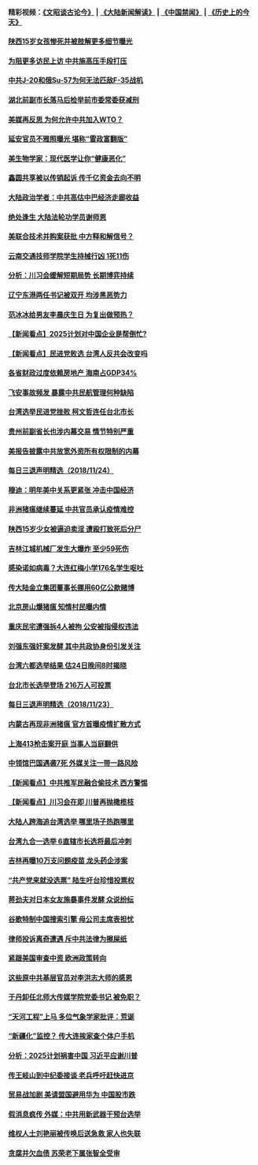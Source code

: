 #### 精彩视频：[《文昭谈古论今》](https://github.com/gfw-breaker/wenzhao/blob/master/README.md?t=11251532) | [《大陆新闻解读》](https://github.com/gfw-breaker/ntdtv-comedy/blob/master/README.md?t=11251532) | [《中国禁闻》](https://github.com/gfw-breaker/ntdtv-news/blob/master/README.md?t=11251532) | [《历史上的今天》](https://github.com/gfw-breaker/today-in-history/blob/master/README.md?t=11251532) 


#### [陕西15岁女孩惨死并被肢解更多细节曝光](../pages/nsc413/n10873301.md?t=11251532) 

#### [为阻更多访民上访 中共施高压手段打压](../pages/nsc413/n10873009.md?t=11251532) 

#### [中共J-20和俄Su-57为何无法匹敌F-35战机](../pages/nsc413/n10871871.md?t=11251532) 

#### [湖北前副市长落马后检举前市委常委获减刑](../pages/nsc413/n10873174.md?t=11251532) 

#### [美媒再反思 为何允许中共加入WTO？](../pages/nsc413/n10872958.md?t=11251532) 

#### [延安官员不雅照曝光 堪称“雷政富翻版”](../pages/nsc413/n10873008.md?t=11251532) 

#### [美生物学家：现代医学让你“健康恶化”](../pages/nsc413/n10872870.md?t=11251532) 

#### [鑫圆共享被以传销起诉 传千亿资金去向不明](../pages/nsc413/n10872665.md?t=11251532) 

#### [大陆政治学者：中共高估中巴经济走廊收益](../pages/nsc413/n10872678.md?t=11251532) 

#### [绝处逢生 大陆法轮功学员谢师恩](../pages/nsc413/n10871086.md?t=11251532) 

#### [美联合技术并购案获批 中方释和解信号？](../pages/nsc413/n10872855.md?t=11251532) 

#### [云南交通技师学院学生持械行凶 1死11伤](../pages/nsc413/n10872827.md?t=11251532) 

#### [分析：川习会缓解短期局势 长期博弈持续](../pages/nsc413/n10872672.md?t=11251532) 

#### [辽宁东港两任书记被双开 均涉黑恶势力](../pages/nsc413/n10872819.md?t=11251532) 

#### [范冰冰给男友李晨庆生日 为复出做预热？](../pages/nsc413/n10872662.md?t=11251532) 

#### [【新闻看点】2025计划对中国企业是帮倒忙?](../pages/nsc413/n10872729.md?t=11251532) 

#### [【新闻看点】民进党败选 台湾人反共会改变吗](../pages/nsc413/n10872735.md?t=11251532) 

#### [各省财政过度依赖房地产 海南占GDP34%](../pages/nsc413/n10872641.md?t=11251532) 

#### [飞安事故频发 暴露中共民航管理何种缺陷](../pages/nsc413/n10872676.md?t=11251532) 

#### [台湾选举民进党挫败 柯文哲连任台北市长](../pages/nsc413/n10872289.md?t=11251532) 

#### [贵州前副省长也涉内幕交易 情节特别严重](../pages/nsc413/n10872532.md?t=11251532) 

#### [美报告披露中共放宽外资所有权限制的内幕](../pages/nsc413/n10872255.md?t=11251532) 

#### [每日三退声明精选（2018/11/24）](../pages/nsc413/n10872568.md?t=11251532) 

#### [穆迪：明年美中关系更紧张 冲击中国经济](../pages/nsc413/n10872456.md?t=11251532) 

#### [非洲猪瘟继续蔓延 中共官员承认疫情难控](../pages/nsc413/n10872241.md?t=11251532) 


#### [陕西15岁少女被逼迫卖淫 遭殴打致死后分尸](../pages/nsc413/n10872175.md?t=11251532) 

#### [吉林江城机械厂发生大爆炸 至少59死伤](../pages/nsc413/n10871802.md?t=11251532) 

#### [感染诺如病毒？大连红梅小学176名学生呕吐](../pages/nsc413/n10871948.md?t=11251532) 

#### [传大陆金立集团董事长挪用60亿公款赌博](../pages/nsc413/n10871976.md?t=11251532) 

#### [北京房山爆猪瘟 知情村民曝内情](../pages/nsc413/n10871111.md?t=11251532) 

#### [重庆民宅遭强拆4人被拘 公安被指侵权违法](../pages/nsc413/n10871088.md?t=11251532) 

#### [刘强东强奸案发酵 其中共政协身份引发关注](../pages/nsc413/n10871497.md?t=11251532) 

#### [台湾六都选举结果 估24日晚间8时揭晓](../pages/nsc413/n10871821.md?t=11251532) 

#### [台北市长选举登场 216万人可投票](../pages/nsc413/n10871798.md?t=11251532) 

#### [每日三退声明精选（2018/11/23）](../pages/nsc413/n10871795.md?t=11251532) 

#### [内蒙古再现非洲猪瘟 官方首曝疫情扩散方式](../pages/nsc413/n10871634.md?t=11251532) 

#### [上海413枪击案开庭 当事人当庭翻供](../pages/nsc413/n10871180.md?t=11251532) 

#### [中领馆巴国遇袭7死 外媒关注一带一路风险](../pages/nsc413/n10871570.md?t=11251532) 

#### [【新闻看点】中共推军民融合偷技术 西方警惕](../pages/nsc413/n10871382.md?t=11251532) 

#### [【新闻看点】川习会在即 川普再抛橄榄枝](../pages/nsc413/n10871248.md?t=11251532) 

#### [大陆人跨海追台湾选举 哪里场子热跑哪里](../pages/nsc413/n10871192.md?t=11251532) 

#### [台湾九合一选举 6直辖市长选将最后冲刺](../pages/nsc413/n10871029.md?t=11251532) 

#### [吉林再曝10万支问题疫苗 龙头药企涉案](../pages/nsc413/n10871413.md?t=11251532) 

#### [“共产党来就没选票” 陆生吁台珍惜投票权](../pages/nsc413/n10870794.md?t=11251532) 

#### [蒋劲夫对日本女友施暴事件发酵 众说纷纭](../pages/nsc413/n10871447.md?t=11251532) 

#### [谷歌特制中国搜索引擎 母公司主席表担忧](../pages/nsc413/n10871238.md?t=11251532) 

#### [律师投诉离奇遭遇 斥中共法律为擦屎纸](../pages/nsc413/n10871141.md?t=11251532) 

#### [紧跟美国审查中资 欧洲政策转向](../pages/nsc413/n10871173.md?t=11251532) 

#### [这些原中共基层官员对李洪志大师的感恩](../pages/nsc413/n10834201.md?t=11251532) 

#### [于丹卸任北师大传媒学院党委书记 被免职？](../pages/nsc413/n10871260.md?t=11251532) 

#### [“天河工程”上马 多位气象学家批评：荒诞](../pages/nsc413/n10871126.md?t=11251532) 

#### [“新疆化”监控？ 传大连挨家查个体户手机](../pages/nsc413/n10871091.md?t=11251532) 

#### [分析：2025计划祸害中国 习近平应谢川普](../pages/nsc413/n10871045.md?t=11251532) 

#### [传王岐山到中纪委接谈 老兵呼吁赶快进京](../pages/nsc413/n10870962.md?t=11251532) 

#### [贸易战加剧 美请盟国避用华为 中国股市跌](../pages/nsc413/n10871064.md?t=11251532) 

#### [假消息疯传 外媒：中共用新武器干预台选举](../pages/nsc413/n10870739.md?t=11251532) 

#### [维权人士刘艳丽被传唤后送急救 家人也失联](../pages/nsc413/n10870935.md?t=11251532) 

#### [贪腐并欠血债 苏荣老下属张智全受审](../pages/nsc413/n10870729.md?t=11251532) 

